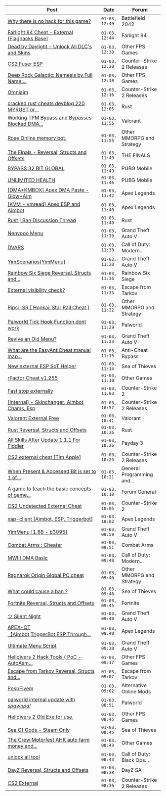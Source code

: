|Post|Date|Forum|
|----|----|-----|
|[Why there is no hack for this game?](https://www.unknowncheats.me/forum/battlefield-2042-a/597118-hack-game.html)|`01-03, 12:49`|Battlefield 2042|
|[Farlight 84 Cheat - External (Flaghacks Base)](https://www.unknowncheats.me/forum/farlight-84-a/611333-farlight-84-cheat-external-flaghacks-base.html)|`01-03, 12:44`|Farlight 84|
|[Dead by Daylight - Unlock All DLC's and Skins](https://www.unknowncheats.me/forum/other-fps-games/625318-dead-daylight-unlock-dlcs-skins.html)|`01-03, 12:30`|Other FPS Games|
|[CS2 Fuser ESP](https://www.unknowncheats.me/forum/counter-strike-2-releases/625458-cs2-fuser-esp.html)|`01-03, 12:28`|Counter-Strike 2 Releases|
|[Deep Rock Galactic: Nemesis by Full Name:...](https://www.unknowncheats.me/forum/other-fps-games/603417-deep-rock-galactic-nemesis-name-unknown.html)|`01-03, 12:18`|Other FPS Games|
|[Omniaim](https://www.unknowncheats.me/forum/counter-strike-2-releases/621358-omniaim.html)|`01-03, 12:16`|Counter-Strike 2 Releases|
|[cracked rust cheats devblog 220 MYRUST or...](https://www.unknowncheats.me/forum/rust/625273-cracked-rust-cheats-devblog-220-myrust-anyother-server-alkad.html)|`01-03, 12:05`|Rust|
|[Working TPM Bypass and Bypasses Blocked DMA...](https://www.unknowncheats.me/forum/valorant/625183-tpm-bypass-bypasses-blocked-dma-fw.html)|`01-03, 11:55`|Valorant|
|[Rose Online memory bot.](https://www.unknowncheats.me/forum/other-mmorpg-and-strategy/595390-rose-online-memory-bot.html)|`01-03, 11:55`|Other MMORPG and Strategy|
|[The Finals - Reversal, Structs and Offsets](https://www.unknowncheats.me/forum/the-finals/516372-finals-reversal-structs-offsets.html)|`01-03, 11:49`|THE FINALS|
|[BYPASS 32 BIT GLOBAL](https://www.unknowncheats.me/forum/pubg-mobile/624908-bypass-32-bit-global.html)|`01-03, 11:49`|PUBG Mobile|
|[UNLIMITED HEALTH](https://www.unknowncheats.me/forum/pubg-mobile/625185-unlimited-health.html)|`01-03, 11:46`|PUBG Mobile|
|[\[DMA+KMBOX\] Apex DMA Paste - Glow+Aim](https://www.unknowncheats.me/forum/apex-legends/622378-dma-kmbox-apex-dma-paste-glow-aim.html)|`01-03, 11:42`|Apex Legends|
|[\[KVM - vmread\] Apex ESP and Aimbot](https://www.unknowncheats.me/forum/apex-legends/406426-kvm-vmread-apex-esp-aimbot.html)|`01-03, 11:40`|Apex Legends|
|[Rust \| Ban Discussion Thread](https://www.unknowncheats.me/forum/rust/469369-rust-ban-discussion-thread.html)|`01-03, 11:40`|Rust|
|[Nenyooo Menu](https://www.unknowncheats.me/forum/grand-theft-auto-v/488777-nenyooo-menu.html)|`01-03, 11:39`|Grand Theft Auto V|
|[DVARS](https://www.unknowncheats.me/forum/call-of-duty-modern-warfare-iii/625469-dvars.html)|`01-03, 11:38`|Call of Duty: Modern...|
|[YimScenarios\[YimMenu\]](https://www.unknowncheats.me/forum/grand-theft-auto-v/625336-yimscenarios-yimmenu.html)|`01-03, 11:38`|Grand Theft Auto V|
|[Rainbow Six Siege Reversal, Structs and...](https://www.unknowncheats.me/forum/rainbow-six-siege/255148-rainbow-six-siege-reversal-structs-offsets.html)|`01-03, 11:36`|Rainbow Six Siege|
|[External visibility check?](https://www.unknowncheats.me/forum/escape-from-tarkov/603886-external-visibility-check.html)|`01-03, 11:35`|Escape from Tarkov|
|[Pipsi-SR \[ Honkai: Star Rail Cheat \]](https://www.unknowncheats.me/forum/other-mmorpg-and-strategy/623438-pipsi-sr-honkai-star-rail-cheat.html)|`01-03, 11:32`|Other MMORPG and Strategy|
|[Palworld Tick Hook Function dont work](https://www.unknowncheats.me/forum/palworld/625468-palworld-tick-hook-function-dont.html)|`01-03, 11:29`|Palworld|
|[Revive an Old Menu?](https://www.unknowncheats.me/forum/grand-theft-auto-v/625260-revive-menu.html)|`01-03, 11:23`|Grand Theft Auto V|
|[What are the EasyAntiCheat manual map...](https://www.unknowncheats.me/forum/anti-cheat-bypass/625116-easyanticheat-manual-map-detection-methods-2024-a.html)|`01-03, 11:15`|Anti-Cheat Bypass|
|[New external ESP SoT Helper](https://www.unknowncheats.me/forum/sea-of-thieves/581265-external-esp-sot-helper.html)|`01-03, 11:14`|Sea of Thieves|
|[rFactor Cheat v1.255](https://www.unknowncheats.me/forum/other-games/341763-rfactor-cheat-v1-255-a.html)|`01-03, 11:10`|Other Games|
|[Fast stop externally](https://www.unknowncheats.me/forum/counter-strike-2-a/625467-fast-stop-externally.html)|`01-03, 11:03`|Counter-Strike 2|
|[\[Internal\] - Skinchanger, Aimbot, Chams, Esp](https://www.unknowncheats.me/forum/counter-strike-2-releases/625288-internal-skinchanger-aimbot-chams-esp.html)|`01-03, 10:57`|Counter-Strike 2 Releases|
|[Valorant External Free](https://www.unknowncheats.me/forum/valorant/612035-valorant-external-free.html)|`01-03, 10:41`|Valorant|
|[Rust Reversal, Structs and Offsets](https://www.unknowncheats.me/forum/rust/164256-rust-reversal-structs-offsets.html)|`01-03, 10:36`|Rust|
|[All Skills After Update 1.1.1 For Fiddler](https://www.unknowncheats.me/forum/payday-3-a/625438-skills-update-1-1-1-fiddler.html)|`01-03, 10:26`|Payday 3|
|[CS2 external cheat \[Tim Apple\]](https://www.unknowncheats.me/forum/counter-strike-2-releases/609206-cs2-external-cheat-tim-apple.html)|`01-03, 10:25`|Counter-Strike 2 Releases|
|[When Present & Accessed Bit is set to 1 of...](https://www.unknowncheats.me/forum/general-programming-and-reversing/625320-accessed-bit-set-1-pte.html)|`01-03, 10:21`|General Programming and...|
|[A game to teach the basic concepts of game...](https://www.unknowncheats.me/forum/forum-general/622251-game-teach-basic-concepts-game-hacking.html)|`01-03, 10:10`|Forum General|
|[CS2 Undetected External Cheat](https://www.unknowncheats.me/forum/counter-strike-2-a/624871-cs2-undetected-external-cheat.html)|`01-03, 10:05`|Counter-Strike 2|
|[xap-client \[Aimbot, ESP, Triggerbot\]](https://www.unknowncheats.me/forum/apex-legends/606842-xap-client-aimbot-esp-triggerbot.html)|`01-03, 10:02`|Apex Legends|
|[YimMenu \[1.68 - b3095\]](https://www.unknowncheats.me/forum/grand-theft-auto-v/476972-yimmenu-1-68-b3095.html)|`01-03, 09:59`|Grand Theft Auto V|
|[Combat Arms : Cheater](https://www.unknowncheats.me/forum/combat-arms/611163-combat-arms-cheater.html)|`01-03, 09:51`|Combat Arms|
|[MWIII DMA Basic](https://www.unknowncheats.me/forum/call-of-duty-modern-warfare-iii/619202-mwiii-dma-basic.html)|`01-03, 09:48`|Call of Duty: Modern...|
|[Ragnarok Origin Global PC cheat](https://www.unknowncheats.me/forum/other-mmorpg-and-strategy/624052-ragnarok-origin-global-pc-cheat.html)|`01-03, 09:46`|Other MMORPG and Strategy|
|[What could cause a ban ?](https://www.unknowncheats.me/forum/sea-of-thieves/625206-cause-ban.html)|`01-03, 09:46`|Sea of Thieves|
|[Fortnite Reversal, Structs and Offsets](https://www.unknowncheats.me/forum/fortnite/235061-fortnite-reversal-structs-offsets.html)|`01-03, 09:45`|Fortnite|
|[ツ Silent Night](https://www.unknowncheats.me/forum/grand-theft-auto-v/604599-silent-night.html)|`01-03, 09:40`|Grand Theft Auto V|
|[APEX-QT【Aimbot,TriggerBot,ESP,Through...](https://www.unknowncheats.me/forum/apex-legends/610936-apex-qt-aimbot-triggerbot-esp-assistance-dma.html)|`01-03, 09:40`|Apex Legends|
|[Ultimate Menu Script](https://www.unknowncheats.me/forum/grand-theft-auto-v/565688-ultimate-menu-script.html)|`01-03, 09:30`|Grand Theft Auto V|
|[Helldivers 2 Hack Tools ( PoC - AutoAsm...](https://www.unknowncheats.me/forum/other-fps-games/625428-helldivers-2-hack-tools-poc-autoasm-64bit.html)|`01-03, 09:17`|Other FPS Games|
|[Escape from Tarkov Reversal, Structs and...](https://www.unknowncheats.me/forum/escape-from-tarkov/226519-escape-tarkov-reversal-structs-offsets.html)|`01-03, 09:07`|Escape from Tarkov|
|[PespFivem](https://www.unknowncheats.me/forum/alternative-online-mods/625465-pespfivem.html)|`01-03, 09:02`|Alternative Online Mods|
|[palworld internal update with *spawnpal*](https://www.unknowncheats.me/forum/palworld/623520-palworld-internal-update-spawnpal.html)|`01-03, 08:51`|Palworld|
|[Helldivers 2 Old Exe for use.](https://www.unknowncheats.me/forum/other-fps-games/625463-helldivers-2-exe.html)|`01-03, 08:45`|Other FPS Games|
|[Sea Of Gods - Steam Only](https://www.unknowncheats.me/forum/sea-of-thieves/614719-sea-gods-steam.html)|`01-03, 08:45`|Sea of Thieves|
|[The Crew Motorfest AHK auto farm money and...](https://www.unknowncheats.me/forum/other-games/623707-crew-motorfest-ahk-auto-farm-money-vehicle.html)|`01-03, 08:43`|Other Games|
|[unlock all tool](https://www.unknowncheats.me/forum/call-of-duty-black-ops-cold-war/624879-unlock-tool.html)|`01-03, 08:43`|Call of Duty: Black Ops...|
|[DayZ Reversal, Structs and Offsets](https://www.unknowncheats.me/forum/dayz-sa/104269-dayz-reversal-structs-offsets.html)|`01-03, 08:38`|DayZ SA|
|[CS2 External](https://www.unknowncheats.me/forum/counter-strike-2-releases/625461-cs2-external.html)|`01-03, 08:36`|Counter-Strike 2 Releases|
